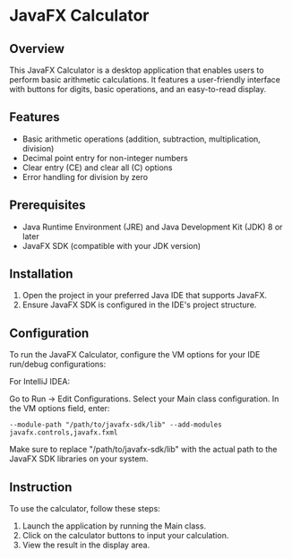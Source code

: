 # JavaFX Calculator

## Overview
This JavaFX Calculator is a desktop application that enables users to perform basic arithmetic calculations. It features a user-friendly interface with buttons for digits, basic operations, and an easy-to-read display.

## Features

- Basic arithmetic operations (addition, subtraction, multiplication, division)
- Decimal point entry for non-integer numbers
- Clear entry (CE) and clear all (C) options
- Error handling for division by zero

## Prerequisites

- Java Runtime Environment (JRE) and Java Development Kit (JDK) 8 or later
- JavaFX SDK (compatible with your JDK version)

## Installation

1. Open the project in your preferred Java IDE that supports JavaFX.
2. Ensure JavaFX SDK is configured in the IDE's project structure. 

## Configuration
To run the JavaFX Calculator, configure the VM options for your IDE run/debug configurations:

For IntelliJ IDEA:

Go to Run -> Edit Configurations.
Select your Main class configuration.
In the VM options field, enter:
```
--module-path "/path/to/javafx-sdk/lib" --add-modules javafx.controls,javafx.fxml
```
Make sure to replace "/path/to/javafx-sdk/lib" with the actual path to the JavaFX SDK libraries on your system.

## Instruction
To use the calculator, follow these steps:

1. Launch the application by running the Main class.
2. Click on the calculator buttons to input your calculation.
3. View the result in the display area.






